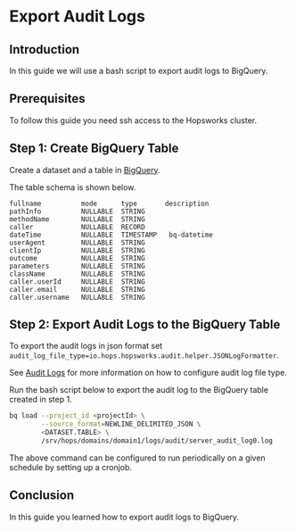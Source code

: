 # Export Audit Logs

## Introduction

In this guide we will use a bash script to export audit logs to BigQuery.


## Prerequisites
To follow this guide you need ssh access to the Hopsworks cluster.

## Step 1: Create BigQuery Table
Create a dataset and a table in [BigQuery](https://cloud.google.com/bigquery/docs/datasets#console).

The table schema is shown below.

```
fullname	      mode	    type	   description
pathInfo	      NULLABLE	STRING	
methodName	      NULLABLE	STRING	
caller	          NULLABLE	RECORD	
dateTime	      NULLABLE	TIMESTAMP	bq-datetime
userAgent	      NULLABLE	STRING	
clientIp	      NULLABLE	STRING	
outcome	          NULLABLE	STRING	
parameters	      NULLABLE	STRING	
className	      NULLABLE	STRING	
caller.userId	  NULLABLE	STRING	
caller.email	  NULLABLE	STRING	
caller.username	  NULLABLE	STRING
```

## Step 2: Export Audit Logs to the BigQuery Table

To export the audit logs in json format set ```audit_log_file_type=io.hops.hopsworks.audit.helper.JSONLogFormatter```.

See [Audit Logs](audit-logs.md) for more information on how to configure audit log file type.

Run the bash script below to export the audit log to the BigQuery table created in step 1.

```sh
bq load --project_id <projectId> \
        --source_format=NEWLINE_DELIMITED_JSON \
        <DATASET.TABLE> \
        /srv/hops/domains/domain1/logs/audit/server_audit_log0.log
```

The above command can be configured to run periodically on a given schedule by setting up a cronjob.

## Conclusion

In this guide you learned how to export audit logs to BigQuery.